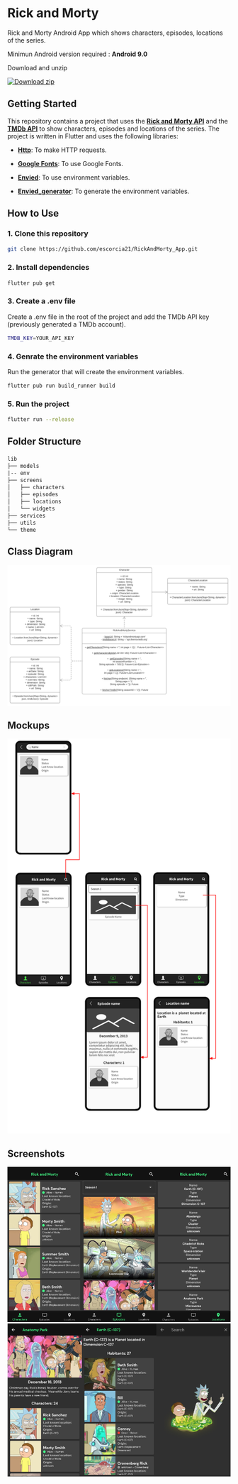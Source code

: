 # Rick and Morty 

Rick and Morty Android App which shows characters, episodes, locations of the series. 

Minimun Android version required : **Android 9.0**

Download and unzip

[![Download zip](https://custom-icon-badges.herokuapp.com/badge/-Download-blue?style=for-the-badge&logo=download&logoColor=white "Download zip")]([app.zip](https://github.com/escorcia21/RickAndMorty_App/files/9801898/app.zip))

## Getting Started

This repository contains a project that uses the **[Rick and Morty API](https://rickandmortyapi.com/)** and the **[TMDb API](https://www.themoviedb.org/)** to show characters, episodes and locations of the series. The project is written in Flutter and uses the following libraries:

- **[Http](https://pub.dev/packages/http)**: To make HTTP requests.

- **[Google Fonts](https://pub.dev/packages/google_fonts)**: To use Google Fonts.

- **[Envied](https://pub.dev/packages/envied)**: To use environment variables.

- **[Envied_generator](https://pub.dev/packages/envied_generator)**: To generate the environment variables.

## How to Use 

### 1. Clone this repository

```bash
git clone https://github.com/escorcia21/RickAndMorty_App.git
```

### 2. Install dependencies

```bash
flutter pub get
```

### 3. Create a .env file

Create a .env file in the root of the project and add the TMDb API key (previously generated a TMDb account).

```bash
TMDB_KEY=YOUR_API_KEY
```
### 4. Genrate the environment variables

Run the generator that will create the environment variables.

```bash
flutter pub run build_runner build
```

### 5. Run the project

```bash
flutter run --release
```

## Folder Structure

```
lib
├── models
|-- env
├── screens
│   ├── characters
│   ├── episodes
│   ├── locations
│   └── widgets
├── services
├── utils
└── theme
``` 

## Class Diagram

<img src="proyect_images/class_diagram.svg" alt="Diagram"/>

## Mockups

<img src="proyect_images/mockup.png" alt="Mockups"/>

## Screenshots

<img src="proyect_images/screenshot1.png" alt="Screenshots"/>
<img src="proyect_images/screenshot2.png" alt="Screenshots"/>
